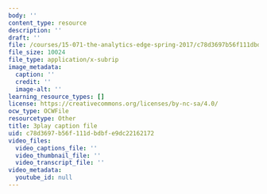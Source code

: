 ```yaml
---
body: ''
content_type: resource
description: ''
draft: ''
file: /courses/15-071-the-analytics-edge-spring-2017/c78d3697b56f111dbdbfe9dc22162172_D8HcmzYnBv0.srt
file_size: 10024
file_type: application/x-subrip
image_metadata:
  caption: ''
  credit: ''
  image-alt: ''
learning_resource_types: []
license: https://creativecommons.org/licenses/by-nc-sa/4.0/
ocw_type: OCWFile
resourcetype: Other
title: 3play caption file
uid: c78d3697-b56f-111d-bdbf-e9dc22162172
video_files:
  video_captions_file: ''
  video_thumbnail_file: ''
  video_transcript_file: ''
video_metadata:
  youtube_id: null
---
```

